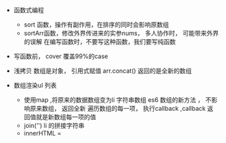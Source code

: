 - 函数式编程
   - sort 函数，操作有副作用，在排序的同时会影响原数组
   - sortArr函数，修改外界传进来的实参nums， 多人协作时， 可能带来外界的误解
      在编写函数时，不要写这种函数，我们要写纯函数
- 写函数前， cover 覆盖99%的case 
- 浅拷贝
    数组是对象， 引用式赋值
    arr.concat() 返回的是全新的数组

- 数组渲染ul 列表
   - 使用map ,将原来的数据数组变为li 字符串数组
      es6 数组的新方法 ， 不影响原来数组， 返回全新
      遍历数组的每一项， 执行callback ,callback 返
      回值就是新数组每一项的值
    - join('') li 的拼接字符串
    - innerHTML = 